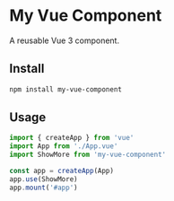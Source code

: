 # My Vue Component

A reusable Vue 3 component.

## Install
```bash
npm install my-vue-component
```

## Usage
```js
import { createApp } from 'vue'
import App from './App.vue'
import ShowMore from 'my-vue-component'

const app = createApp(App)
app.use(ShowMore)
app.mount('#app')
```
